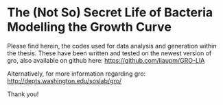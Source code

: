 # The (Not So) Secret Life of Bacteria Modelling the Growth Curve

Please find herein, the codes used for data analysis and generation within the thesis.
These have been written and tested on the newest version of gro, also available on github here:
https://github.com/liaupm/GRO-LIA

Alternatively, for more information regarding gro:
http://depts.washington.edu/soslab/gro/

Thank you!
